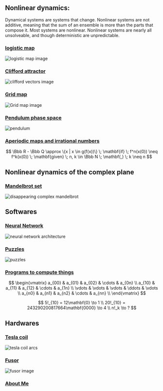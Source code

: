 <head>
<meta name="google-site-verification" content="UtBQXaaKqY6KYEk1SldtSO5XVEy9SmoUfqJ5as0603Y" />
</head>

## Nonlinear dynamics: 
Dynamical systems are systems that change.  Nonlinear systems are not additive, meaning that the sum of an ensemble is more than the parts that compose it.  Most systems are nonlinear. Nonlinear systems are nearly all unsolveable, and though deterministic are unpredictable.  

### [logistic map](/logistic-map.md)

![logistic map image]({{https://blbadger.github.io}}/logistic_zoom.jpg)

### [Clifford attractor](/clifford-attractor.md)

![clifford vectors image]({{https://blbadger.github.io}}clifford_attractor/semi_clifford_cover.png)

### [Grid map](/grid-map.md)

![Grid map image]({{https://blbadger.github.io}}grid_map/grid_vid.gif)

### [Pendulum phase space](/pendulum-map.md)

![pendulum]({{https://blbadger.github.io}}pendulum_map/pendulum_cover2.jpg)


### [Aperiodic maps and irrational numbers](/aperiodic-irrationals.md)


$$ \Bbb R - \Bbb Q \approx \{x | x \in g(f(x))\} \; \mathbf{if} \; f^n(x(0)) \neq f^k(x(0)) \; \mathbf{given} \; n, k \in \Bbb N \; \mathbf{,} \; k \neq n
$$


## Nonlinear dynamics of the complex plane

### [Mandelbrot set](/mandelbrot-set.md)

![disappearing complex mandelbrot]({{https://blbadger.github.io}}fractals/mandelbrot_complex_disappeared.gif)


## Softwares

### [Neural Network](https://github.com/blbadger/neural-network) 

![neural network architecture]({{https://blbadger.github.io}}cNN_architecture.png)

### [Puzzles](/puzzle-projects.md)

![puzzles]({{https://blbadger.github.io}}/assets/images/games.png)


### [Programs to compute things](/math-projects.md)

$$
\begin{vmatrix}
a_{00} & a_{01} & a_{02} & \cdots & a_{0n} \\
a_{10} & a_{11} & a_{12} & \cdots & a_{1n} \\
\vdots & \vdots & \vdots & \ddots & \vdots \\
a_{n0} & a_{n1} & a_{n2} & \cdots & a_{nn} \\
\end{vmatrix}
$$


$$ 
5!_{10} = 12\mathbf{0} \to 1 \\
20!_{10} = 243290200817664\mathbf{0000} \to 4 \\
n!_k \to ?
$$

 	
## Hardwares

### [Tesla coil](/tesla-coils.md)

![tesla coil arcs]({{https://blbadger.github.io}}tesla_images/newtesla.jpg)

### [Fusor](/fusor.md)

![fusor image]({{https://blbadger.github.io}}fusor_images/fusor-1-1.png)

### [About Me](/about-me.md)



